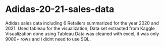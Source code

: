 # Adidas-20-21-sales-data
Adidas sales data including 6 Retailers summarized for the year 2020 and 2021. Used tableau for the visualization,
Data set extracted from Kaggle
Visualization done using Tableau
Data was cleaned with excel, it was only 9000+ rows and i didnt need to use SQL.
